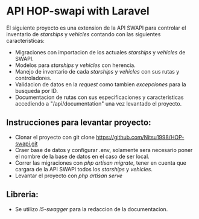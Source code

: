 # API HOP-swapi with Laravel

El siguiente proyecto es una extension de la API SWAPI para controlar el inventario de *starships* y *vehicles* contando con las siguientes caracteristicas:

* Migraciones con importacion de los actuales *starships* y *vehicles* de SWAPI.
* Modelos para *starships* y *vehicles* con herencia.
* Manejo de inventario de cada *starships* y *vehicles* con sus rutas y controladores. 
* Validacion de datos en la *request* como tambien *excepciones* para la busqueda por ID.
* Documentacion de rutas con sus especificaciones y caracteristicas accediendo a "/api/documentation" una vez levantado el proyecto.

## Instrucciones para levantar proyecto:

* Clonar el proyecto con git clone https://github.com/Nitsu1998/HOP-swapi.git
* Craer base de datos y configurar .env, solamente sera necesario poner el nombre de la base de datos en el caso de ser local.
* Correr las migraciones con *php artisan migrate*, tener en cuenta que cargara de la API SWAPI todos los *starships* y *vehicles*.
* Levantar el proyecto con *php artisan serve*

## Libreria:

* Se utilizo *l5-swagger* para la redaccion de la documentacion. 

